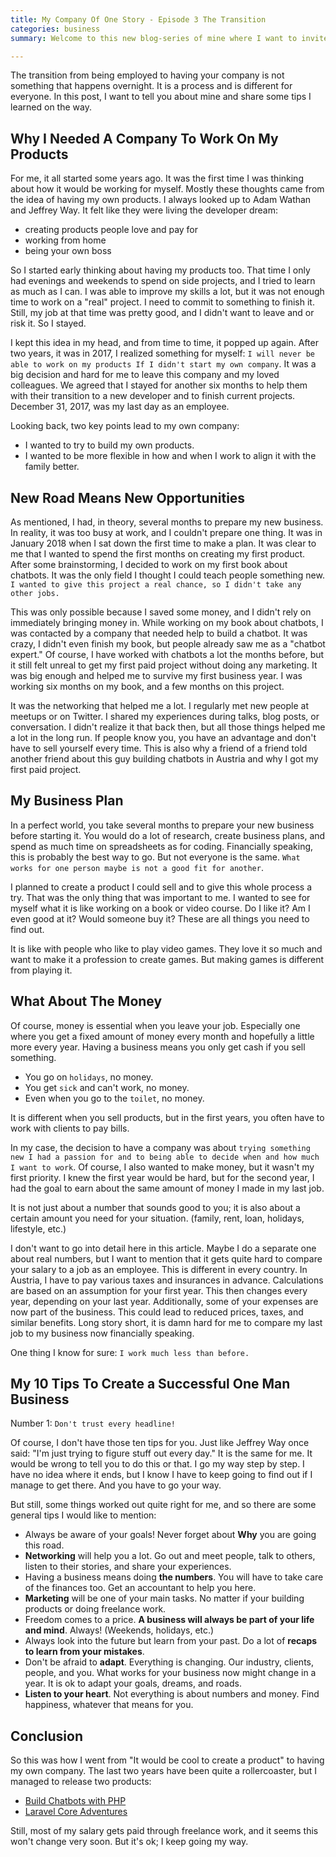 ```yaml
---
title: My Company Of One Story - Episode 3 The Transition
categories: business
summary: Welcome to this new blog-series of mine where I want to invite you to follow my path as one-man-company. I want to share with you how I survive working on my own, freelancing, building products, and how I try to follow my business dreams. This is episode number three, where I talk about my transition from being employed to become self-employed.

---
```


The transition from being employed to having your company is not something that happens overnight. It is a process and is different for everyone. In this post, I want to tell you about mine and share some tips I learned on the way.

## Why I Needed A Company To Work On My Products

For me, it all started some years ago. It was the first time I was thinking about how it would be working for myself. Mostly these thoughts came from the idea of having my own products. I always looked up to Adam Wathan and Jeffrey Way. It felt like they were living the developer dream:

* creating products people love and pay for
* working from home
* being your own boss

So I started early thinking about having my products too. That time I only had evenings and weekends to spend on side projects, and I tried to learn as much as I can. I was able to improve my skills a lot, but it was not enough time to work on a "real" project. I need to commit to something to finish it. Still, my job at that time was pretty good, and I didn't want to leave and or risk it. So I stayed.

I kept this idea in my head, and from time to time, it popped up again. After two years, it was in 2017, I realized something for myself: `I will never be able to work on my products If I didn't start my own company`. It was a big decision and hard for me to leave this company and my loved colleagues. We agreed that I stayed for another six months to help them with their transition to a new developer and to finish current projects. December 31, 2017, was my last day as an employee.

Looking back, two key points lead to my own company:

* I wanted to try to build my own products.
* I wanted to be more flexible in how and when I work to align it with the family better.

## New Road Means New Opportunities

As mentioned, I had, in theory, several months to prepare my new business. In reality, it was too busy at work, and I couldn't prepare one thing. It was in January 2018 when I sat down the first time to make a plan. It was clear to me that I wanted to spend the first months on creating my first product. After some brainstorming, I decided to work on my first book about chatbots. It was the only field I thought I could teach people something new. `I wanted to give this project a real chance, so I didn't take any other jobs.`

This was only possible because I saved some money, and I didn't rely on immediately bringing money in. While working on my book about chatbots, I was contacted by a company that needed help to build a chatbot. It was crazy, I didn't even finish my book, but people already saw me as a "chatbot expert." Of course, I have worked with chatbots a lot the months before, but it still felt unreal to get my first paid project without doing any marketing. It was big enough and helped me to survive my first business year. I was working six months on my book, and a few months on this project.

It was the networking that helped me a lot. I regularly met new people at meetups or on Twitter. I shared my experiences during talks, blog posts, or conversation. I didn't realize it that back then, but all those things helped me a lot in the long run. If people know you, you have an advantage and don't have to sell yourself every time. This is also why a friend of a friend told another friend about this guy building chatbots in Austria and why I got my first paid project.

## My Business Plan

In a perfect world, you take several months to prepare your new business before starting it. You would do a lot of research, create business plans, and spend as much time on spreadsheets as for coding. Financially speaking, this is probably the best way to go. But not everyone is the same. `What works for one person maybe is not a good fit for another`.

I planned to create a product I could sell and to give this whole process a try. That was the only thing that was important to me. I wanted to see for myself what it is like working on a book or video course. Do I like it? Am I even good at it? Would someone buy it? These are all things you need to find out.

It is like with people who like to play video games. They love it so much and want to make it a profession to create games. But making games is different from playing it.

## What About The Money

Of course, money is essential when you leave your job. Especially one where you get a fixed amount of money every month and hopefully a little more every year. Having a business means you only get cash if you sell something.

* You go on `holidays`, no money.
* You get `sick` and can't work, no money.
* Even when you go to the `toilet`, no money.

It is different when you sell products, but in the first years, you often have to work with clients to pay bills.

In my case, the decision to have a company was about `trying something new I had a passion for and to being able to decide when and how much I want to work`. Of course, I also wanted to make money, but it wasn't my first priority. I knew the first year would be hard, but for the second year, I had the goal to earn about the same amount of money I made in my last job.

It is not just about a number that sounds good to you; it is also about a certain amount you need for your situation. (family, rent, loan, holidays, lifestyle, etc.)

I don't want to go into detail here in this article. Maybe I do a separate one about real numbers, but I want to mention that it gets quite hard to compare your salary to a job as an employee. This is different in every country. In Austria, I have to pay various taxes and insurances in advance. Calculations are based on an assumption for your first year. This then changes every year, depending on your last year.
Additionally, some of your expenses are now part of the business. This could lead to reduced prices, taxes, and similar benefits. Long story short, it is damn hard for me to compare my last job to my business now financially speaking.

One thing I know for sure: `I work much less than before.`


## My 10 Tips To Create a Successful One Man Business

Number 1: `Don't trust every headline!`

Of course, I don't have those ten tips for you. Just like Jeffrey Way once said: "I'm just trying to figure stuff out every day." It is the same for me. It would be wrong to tell you to do this or that. I go my way step by step. I have no idea where it ends, but I know I have to keep going to find out if I manage to get there. And you have to go your way.

But still, some things worked out quite right for me, and so there are some general tips I would like to mention:

* Always be aware of your goals! Never forget about **Why** you are going this road.
* **Networking** will help you a lot. Go out and meet people, talk to others, listen to their stories, and share your experiences.
* Having a business means doing **the numbers**. You will have to take care of the finances too. Get an accountant to help you here.
* **Marketing** will be one of your main tasks. No matter if your building products or doing freelance work.
* Freedom comes to a price. **A business will always be part of your life and mind**. Always! (Weekends, holidays, etc.)
* Always look into the future but learn from your past. Do a lot of **recaps to learn from your mistakes**.
* Don't be afraid to **adapt**. Everything is changing. Our industry, clients, people, and you. What works for your business now might change in a year. It is ok to adapt your goals, dreams, and roads.
* **Listen to your heart**. Not everything is about numbers and money. Find happiness, whatever that means for you.

## Conclusion

So this was how I went from "It would be cool to create a product" to having my own company. The last two years have been quite a rollercoaster, but I managed to release two products:

* [Build Chatbots with PHP](https://christoph-rumpel.com/build-chatbots-with-php)
* [Laravel Core Adventures](https://laravelcoreadventures.com)

Still, most of my salary gets paid through freelance work, and it seems this won't change very soon. But it's ok; I keep going my way.

